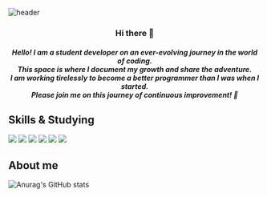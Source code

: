 ![header](https://capsule-render.vercel.app/api?type=waving&color=gradient&height=250&section=header&text=Developer%20Jihyeon&fontSize=70&fontAlignY=34)

<div align="center">
  <h3> Hi there 👋 </h3>
  <h5>Hello! I am a student developer on an ever-evolving journey in the world of coding.</br>
    This space is where I document my growth and share the adventure. </br>
    I am working tirelessly to become a better programmer than I was when I started.</br>
    Please join me on this journey of continuous improvement! 🚀 </h5>
</div>

<!--
**gus1043/gus1043** is a ✨ _special_ ✨ repository because its `README.md` (this file) appears on your GitHub profile.

- 🔭 I’m currently working on ...
- 🌱 I’m currently learning ...
- 👯 I’m looking to collaborate on ...
- 🤔 I’m looking for help with ...
- 💬 Ask me about ...
- 📫 How to reach me: ...
- 😄 Pronouns: ...
- ⚡ Fun fact: ...
-->

## Skills & Studying
<img src="https://img.shields.io/badge/Python-3776AB?style=for-the-badge&logo=Python&logoColor=white"> <img src="https://img.shields.io/badge/JavaScript-F7DF1E?style=for-the-badge&logo=JavaScript&logoColor=white">
<img src="https://img.shields.io/badge/Kotlin-7F52FF?style=for-the-badge&logo=Kotlin&logoColor=white">
<img src="https://img.shields.io/badge/SQLite-003B57?style=for-the-badge&logo=SQLite&logoColor=white"> <img src="https://img.shields.io/badge/Oracle-F80000?style=for-the-badge&logo=Unity&logoColor=white"> <img src="https://img.shields.io/badge/Unity-000000?style=for-the-badge&logo=Unity&logoColor=white">

## About me
![Anurag's GitHub stats](https://github-readme-stats.vercel.app/api?username=gus1043&show_icons=true&theme=radical)
